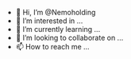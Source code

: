 - 👋 Hi, I’m @Nemoholding
- 👀 I’m interested in ...
- 🌱 I’m currently learning ...
- 💞️ I’m looking to collaborate on ...
- 📫 How to reach me ...

<!---
Nemoholding/Nemoholding is a ✨ special ✨ repository because its `README.md` (this file) appears on your GitHub profile.
You can click the Preview link to take a look at your changes.
--->
